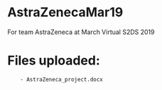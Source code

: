 # AstraZenecaMar19
For team AstraZeneca at March Virtual S2DS 2019

# Files uploaded:
        - AstraZeneca_project.docx      
